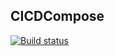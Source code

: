 ## CICDCompose

[![Build status](https://build.appcenter.ms/v0.1/apps/042d28ce-b43e-458b-aef7-7a775788c434/branches/dev/badge)](https://appcenter.ms)
